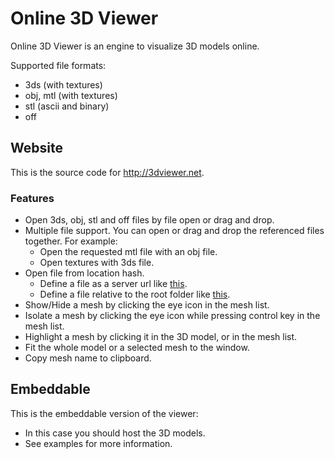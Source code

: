 # Online 3D Viewer

Online 3D Viewer is an engine to visualize 3D models online.

Supported file formats:
  - 3ds (with textures)
  - obj, mtl (with textures)
  - stl (ascii and binary)
  - off

## Website

This is the source code for http://3dviewer.net.

### Features

- Open 3ds, obj, stl and off files by file open or drag and drop.
- Multiple file support. You can open or drag and drop the referenced files together. For example:
  - Open the requested mtl file with an obj file.
  - Open textures with 3ds file.
- Open file from location hash.
  - Define a file as a server url like [this](http://3dviewer.net/#https://cdn.rawgit.com/kovacsv/Online3DViewer/9e9ca71d/website/testfiles/cube.3ds).
  - Define a file relative to the root folder like [this](http://3dviewer.net/#testfiles/cube.3ds).
- Show/Hide a mesh by clicking the eye icon in the mesh list.
- Isolate a mesh by clicking the eye icon while pressing control key in the mesh list.
- Highlight a mesh by clicking it in the 3D model, or in the mesh list.
- Fit the whole model or a selected mesh to the window.
- Copy mesh name to clipboard.

## Embeddable

This is the embeddable version of the viewer:
- In this case you should host the 3D models.
- See examples for more information.
